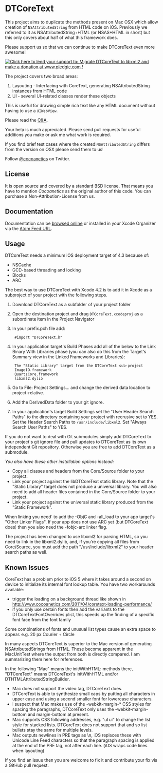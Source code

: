 DTCoreText
==========

This project aims to duplicate the methods present on Mac OSX which allow creation of `NSAttributedString` from HTML code on iOS. Previously we referred to it as NSAttributedString+HTML (or NSAS+HTML in short) but this only covers about half of what this framework does. 

Please support us so that we can continue to make DTCoreText even more awesome!

<a href='http://www.pledgie.com/campaigns/16615'><img alt='Click here to lend your support to: Migrate DTCoreText to libxml2 and make a donation at www.pledgie.com !' src='http://www.pledgie.com/campaigns/16615.png?skin_name=chrome' border='0' /></a>

The project covers two broad areas:

1. Layouting - Interfacing with CoreText, generating NSAttributedString instances from HTML code
2. UI - several UI-related classes render these objects

This is useful for drawing simple rich text like any HTML document without having to use a `UIWebView`.

Please read the [Q&A](http://www.cocoanetics.com/2011/08/nsattributedstringhtml-qa/).

Your help is much appreciated. Please send pull requests for useful additions you make or ask me what work is required.

If you find brief test cases where the created `NSAttributedString` differs from the version on OSX please send them to us!

Follow [@cocoanetics](http://twitter.com/cocoanetics) on Twitter.

License
-------

It is open source and covered by a standard BSD license. That means you have to mention *Cocoanetics* as the original author of this code. You can purchase a Non-Attribution-License from us.

Documentation
-------------

Documentation can be [browsed online](http://cocoanetics.github.com/DTCoreText) or installed in your Xcode Organizer via the [Atom Feed URL](http://cocoanetics.github.com/DTCoreText/DTCoreText.atom).

Usage
-----

DTCoreText needs a minimum iOS deployment target of 4.3 because of:

- NSCache
- GCD-based threading and locking
- Blocks
- ARC

The best way to use DTCoreText with Xcode 4.2 is to add it in Xcode as a subproject of your project with the following steps.

1. Download DTCoreText as a subfolder of your project folder
2. Open the destination project and drag `DTCoreText.xcodeproj` as a subordinate item in the Project Navigator
3. In your prefix.pch file add:
	
		#import "DTCoreText.h"

4. In your application target's Build Phases add all of the below to the Link Binary With Libraries phase (you can also do this from the Target's Summary view in the Linked Frameworks and Libraries):

		The "Static Library" target from the DTCoreText sub-project
		ImageIO.framework
		QuartzCore.framework
		libxml2.dylib

5. Go to File: Project Settings… and change the derived data location to project-relative.
6. Add the DerivedData folder to your git ignore. 
6. In your application's target Build Settings set the "User Header Search Paths" to the directory containing your project with recrusive set to YES. Set the Header Search Paths to `/usr/include/libxml2`. Set "Always Search User Paths" to YES.

If you do not want to deal with Git submodules simply add DTCoreText to your project's git ignore file and pull updates to DTCoreText as its own independent Git repository. Otherwise you are free to add DTCoreText as a submodule.

*You also have these other installation options instead:*

- Copy all classes and headers from the Core/Source folder to your project.
- Link your project against the libDTCoreText static library. Note that the "Static Library" target does not produce a universal library. You will also need to add all header files contained in the Core/Source folder to your project.
- Link your project against the universal static library produced from the "Static Framework". 

When linking you need` to add the -ObjC and -all_load to your app target's "Other Linker Flags". If your app does not use ARC yet (but DTCoreText does) then you also need the -fobjc-arc linker flag.

The project has been changed to use libxml2 for parsing HTML, so you need to link in the libxml2.dylib, and, if you're copying all files from Core/Source, you must add the path "/usr/include/libxml2" to your header search paths as well.

Known Issues
------------

CoreText has a problem prior to iOS 5 where it takes around a second on device to initialize its internal font lookup table. You have two workarounds available:

- trigger the loading on a background thread like shown in http://www.cocoanetics.com/2011/04/coretext-loading-performance/
- if you only use certain fonts then add the variants to the DTCoreTextFontOverrides.plist, this speeds up the finding of a specific font face from the font family

Some combinations of fonts and unusual list types cause an extra space to appear. e.g. 20 px Courier + Circle

In many aspects DTCoreText is superior to the Mac version of generating NSAttributedStrings from HTML. These become apparent in the MacUnitTest where the output from both is directly compared. I am summarizing them here for references.

In the following "Mac" means the initWithHTML: methods there, "DTCoreText" means DTCoreText's initWithHTML and/or DTHTMLAttributedStringBuilder.

- Mac does not support the video tag, DTCoreText does.
- DTCoreText is able to synthesize small caps by putting all characters in upper case and using a second smaller font for lowercase characters.
- I suspect that Mac makes use of the -webkit-margin-* CSS styles for spacing the paragraphs, DTCoreText only uses the -webkit-margin-bottom and margin-bottom at present.
- Mac supports CSS following addresses, e.g. "ul ul" to change the list style for stacked lists. DTCoreText does not support that and so list bullets stay the same for multiple levels.
- Mac outputs newlines in PRE tags as \n, iOS replaces these with Unicode Line Feed characters so that the paragraph spacing is applied at the end of the PRE tag, not after each line. (iOS wraps code lines when layouting)

If you find an issue then you are welcome to fix it and contribute your fix via a GitHub pull request.
